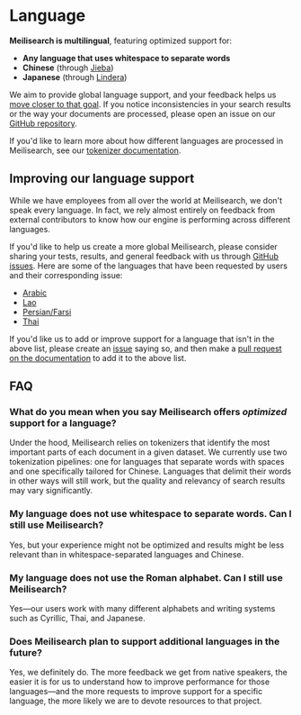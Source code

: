 # Language

**Meilisearch is multilingual**, featuring optimized support for:

- **Any language that uses whitespace to separate words**
- **Chinese** (through [Jieba](https://github.com/messense/jieba-rs))
- **Japanese** (through [Lindera](https://github.com/lindera-morphology/lindera))

We aim to provide global language support, and your feedback helps us [move closer to that goal](#improving-our-language-support). If you notice inconsistencies in your search results or the way your documents are processed, please open an issue on our [GitHub repository](https://github.com/meilisearch/meilisearch/issues/new/choose).

If you'd like to learn more about how different languages are processed in Meilisearch, see our [tokenizer documentation](/learn/advanced/tokenization.md).

## Improving our language support

While we have employees from all over the world at Meilisearch, we don't speak every language. In fact, we rely almost entirely on feedback from external contributors to know how our engine is performing across different languages.

If you'd like to help us create a more global Meilisearch, please consider sharing your tests, results, and general feedback with us through [GitHub issues](https://github.com/meilisearch/Meilisearch/issues). Here are some of the languages that have been requested by users and their corresponding issue:

- [Arabic](https://github.com/meilisearch/meilisearch/issues/554)
- [Lao](https://github.com/meilisearch/meilisearch/issues/563)
- [Persian/Farsi](https://github.com/meilisearch/meilisearch/issues/553)
- [Thai](https://github.com/meilisearch/meilisearch/issues/864)

If you'd like us to add or improve support for a language that isn't in the above list, please create an [issue](https://github.com/meilisearch/meilisearch/issues/new?assignees=&labels=&template=feature_request.md&title=) saying so, and then make a [pull request on the documentation](https://github.com/meilisearch/documentation/edit/master/reference/features/language.md) to add it to the above list.

## FAQ

### What do you mean when you say Meilisearch offers _optimized_ support for a language?

Under the hood, Meilisearch relies on tokenizers that identify the most important parts of each document in a given dataset. We currently use two tokenization pipelines: one for languages that separate words with spaces and one specifically tailored for Chinese. Languages that delimit their words in other ways will still work, but the quality and relevancy of search results may vary significantly.

### My language does not use whitespace to separate words. Can I still use Meilisearch?

Yes, but your experience might not be optimized and results might be less relevant than in whitespace-separated languages and Chinese.

### My language does not use the Roman alphabet. Can I still use Meilisearch?

Yes—our users work with many different alphabets and writing systems such as Cyrillic, Thai, and Japanese.

### Does Meilisearch plan to support additional languages in the future?

Yes, we definitely do. The more feedback we get from native speakers, the easier it is for us to understand how to improve performance for those languages—and the more requests to improve support for a specific language, the more likely we are to devote resources to that project.
